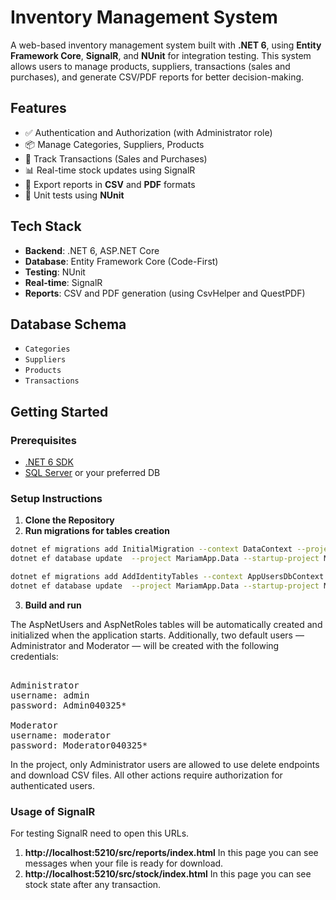 # Inventory Management System

A web-based inventory management system built with **.NET 6**, using **Entity Framework Core**, **SignalR**, and **NUnit** for integration testing. This system allows users to manage products, suppliers, transactions (sales and purchases), and generate CSV/PDF reports for better decision-making.

## Features

- ✅ Authentication and Authorization (with Administrator role)
- 📦 Manage Categories, Suppliers, Products
- 🔄 Track Transactions (Sales and Purchases)
- 📊 Real-time stock updates using SignalR
- 📁 Export reports in **CSV** and **PDF** formats
- 🧪 Unit tests using **NUnit**

## Tech Stack

- **Backend**: .NET 6, ASP.NET Core
- **Database**: Entity Framework Core (Code-First)
- **Testing**: NUnit
- **Real-time**: SignalR
- **Reports**: CSV and PDF generation (using CsvHelper and QuestPDF)

## Database Schema

- `Categories`
- `Suppliers`
- `Products`
- `Transactions`

## Getting Started

### Prerequisites

- [.NET 6 SDK](https://dotnet.microsoft.com/en-us/download/dotnet/6.0)
- [SQL Server](https://www.microsoft.com/en-us/sql-server/sql-server-downloads) or your preferred DB

### Setup Instructions

1. **Clone the Repository**
2. **Run migrations for tables creation**
```bash
dotnet ef migrations add InitialMigration --context DataContext --project MariamApp.Data --startup-project MariamApp
dotnet ef database update  --project MariamApp.Data --startup-project MariamApp --context DataContext 

dotnet ef migrations add AddIdentityTables --context AppUsersDbContext --project MariamApp.Data --startup-project MariamApp
dotnet ef database update  --project MariamApp.Data --startup-project MariamApp --context AppUsersDbContext
```
3. **Build and run**

The AspNetUsers and AspNetRoles tables will be automatically created and initialized when the application starts.
Additionally, two default users — Administrator and Moderator — will be created with the following credentials:

<pre> 
Administrator
username: admin
password: Admin040325*

Moderator
username: moderator
password: Moderator040325*
</pre>

In the project, only Administrator users are allowed to use delete endpoints and download CSV files. All other actions require authorization for authenticated users.

### Usage of SignalR
For testing SignalR need to open this URLs.
1. **http://localhost:5210/src/reports/index.html**
In this page you can see messages when your file is ready for download.
2. **http://localhost:5210/src/stock/index.html**
In this page you can see stock state after any transaction.